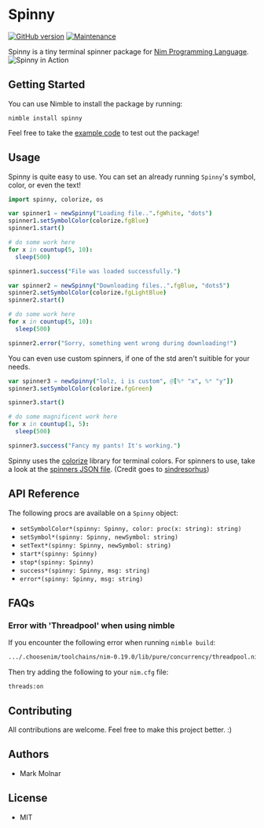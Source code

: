 Spinny
============

[![GitHub version](https://badge.fury.io/gh/boennemann%2Fbadges.svg)](http://badge.fury.io/gh/boennemann%2Fbadges)
[![Maintenance](https://img.shields.io/maintenance/yes/2018.svg)]()

Spinny is a tiny terminal spinner package for [Nim Programming Language](https://nim-lang.org).
![Spinny in Action](https://github.com/molnarmark/spinny/blob/master/action.gif)

## Getting Started

You can use Nimble to install the package by running:
```
nimble install spinny
```

Feel free to take the [example code](https://github.com/molnarmark/spinny/blob/master/spinny.nim#L112) to test out the package!


## Usage

Spinny is quite easy to use. You can set an already running `Spinny`'s symbol, color, or even the text!

```nim
import spinny, colorize, os

var spinner1 = newSpinny("Loading file..".fgWhite, "dots")
spinner1.setSymbolColor(colorize.fgBlue)
spinner1.start()

# do some work here
for x in countup(5, 10):
  sleep(500)

spinner1.success("File was loaded successfully.")

var spinner2 = newSpinny("Downloading files..".fgBlue, "dots5")
spinner2.setSymbolColor(colorize.fgLightBlue)
spinner2.start()

# do some work here
for x in countup(5, 10):
  sleep(500)

spinner2.error("Sorry, something went wrong during downloading!")
```

You can even use custom spinners, if one of the std aren't suitible for your needs.

```nim
var spinner3 = newSpinny("lolz, i is custom", @[%* "x", %* "y"])
spinner3.setSymbolColor(colorize.fgGreen)

spinner3.start()

# do some magnificent work here
for x in countup(1, 5):
  sleep(500)

spinner3.success("Fancy my pants! It's working.")
```

Spinny uses the [colorize](http://github.com/molnarmark/colorize) library for terminal colors.
For spinners to use, take a look at the [spinners JSON file](https://github.com/molnarmark/spinny/blob/master/spinners.json). (Credit goes to [sindresorhus](https://github.com/sindresorhus/cli-spinners))


## API Reference

The following procs are available on a `Spinny` object:

* `setSymbolColor*(spinny: Spinny, color: proc(x: string): string)`
* `setSymbol*(spinny: Spinny, newSymbol: string)`
* `setText*(spinny: Spinny, newSymbol: string)`
* `start*(spinny: Spinny)`
* `stop*(spinny: Spinny)`
* `success*(spinny: Spinny, msg: string)`
* `error*(spinny: Spinny, msg: string)`


## FAQs

### Error with 'Threadpool' when using nimble
If you encounter the following error when running `nimble build`:
```bash
.../.choosenim/toolchains/nim-0.19.0/lib/pure/concurrency/threadpool.nim(13, 10) Error: Threadpool requires --threads:on option.
```

Then try adding the following to your `nim.cfg` file:
```
threads:on
```

## Contributing

All contributions are welcome. Feel free to make this project better. :)


## Authors

* Mark Molnar


## License

* MIT
